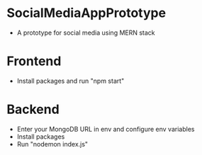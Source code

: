 # SocialMediaAppPrototype

* A prototype for social media using MERN stack

# Frontend

* Install packages and run "npm start"

# Backend

* Enter your MongoDB URL in env and configure env variables
* Install packages
* Run "nodemon index.js"


